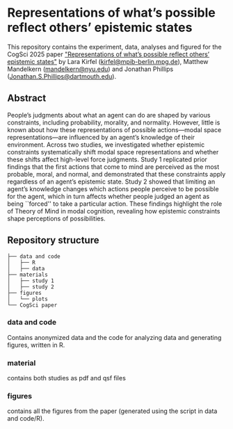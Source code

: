 # Representations of what’s possible reflect others’ epistemic states

This repository contains the experiment, data, analyses and figured for the CogSci 2025 paper <a href="https://osf.io/preprints/psyarxiv/e25x8_v1">"Representations of what’s possible reflect others’ epistemic states"</a> by Lara Kirfel ([kirfel@mpib-berlin.mpg.de](mailto:kirfel@mpib-berlin.mpg.de)), Matthew Mandelkern (mandelkern@nyu.edu) and Jonathan Phillips (Jonathan.S.Phillips@dartmouth.edu).

## Abstract

People’s judgments about what an agent can do are shaped by various constraints, including probability, morality, and normality. However, little is known about how these representations of possible actions—modal space representations—are influenced by an agent’s knowledge of their environment. Across two studies, we investigated whether epistemic constraints systematically shift modal space representations and whether these shifts affect high-level force judgments. Study 1 replicated prior findings that the first actions that come to mind are perceived as the most probable, moral, and normal, and demonstrated that these constraints apply regardless of an agent’s epistemic state. Study 2 showed that limiting an agent’s knowledge changes which actions people perceive to be possible for the agent, which in turn affects whether people judged an agent as being ``forced'' to take a particular action. These findings highlight the role of Theory of Mind in modal cognition, revealing how epistemic constraints shape perceptions of possibilities.


## Repository structure 

```
├── data and code
│   ├── R
│   ├── data
├── materials
│   ├── study 1
│   ├── study 2
├── figures
│   └── plots
└── CogSci paper
```

### data and code 

Contains anonymized data and the code for analyzing data and generating figures, written in R. 


### material

contains both studies as pdf and qsf files


### figures 

contains all the figures from the paper (generated using the script in data and code/R).
